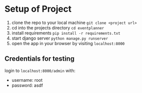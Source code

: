 # Setup of Project

1. clone the repo to your local machine `git clone <project url>`
2. cd into the projects directory `cd eventplanner`
3. install requirements `pip install -r requirements.txt`
4. start django server `python manage.py runserver`
5. open the app in your browser by visiting `localhost:8000`

## Credentials for testing

login to `localhost:8000/admin` with:

- username: root
- password: asdf
